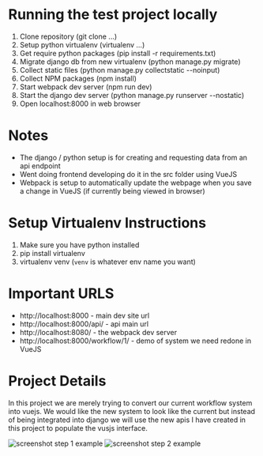 # Running the test project locally
1. Clone repository (git clone ...)
2. Setup python virtualenv (virtualenv ...)
3. Get require python packages (pip install -r requirements.txt)
4. Migrate django db from new virtualenv (python manage.py migrate)
5. Collect static files  (python manage.py collectstatic --noinput)
5. Collect NPM packages (npm install)
6. Start webpack dev server (npm run dev)
7. Start the django dev server (python manage.py runserver --nostatic)
8. Open localhost:8000 in web browser


# Notes
- The django / python setup is for creating and requesting data from an api endpoint
- Went doing frontend developing do it in the src folder using VueJS
- Webpack is setup to automatically update the webpage when you save a change in VueJS (if currently being viewed in browser)


# Setup Virtualenv Instructions
1. Make sure you have python installed
2. pip install virtualenv
3. virtualenv venv (`venv` is whatever env name you want)


# Important URLS
- http://localhost:8000 - main dev site url
- http://localhost:8000/api/ - api main url
- http://localhost:8080/ - the webpack dev server
- http://localhost:8000/workflow/1/ - demo of system we need redone in VueJS


# Project Details
In this project we are merely trying to convert our current workflow system into vuejs.
We would like the new system to look like the current but instead of being integrated into django we
will use the new apis I have created in this project to populate the vusjs interface.

![screenshot step 1 example](https://drive.google.com/open?id=1PsfG4LdY8Is1MJUoltP8c7BFWixW9AUA)
![screenshot step 2 example](https://drive.google.com/open?id=1-734_e9srlO5-oLEwthM3yK2W9c76goO)
